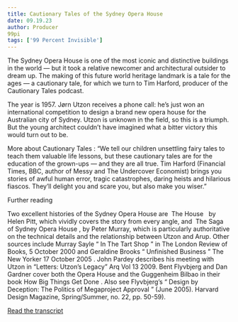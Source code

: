```yaml
---
title: Cautionary Tales of the Sydney Opera House
date: 09.19.23
author: Producer
99pi
tags: ['99 Percent Invisible']
---
```


The Sydney Opera House is one of the most iconic and distinctive buildings in the world — but it took a relative newcomer and architectural outsider to dream up. The making of this future world heritage landmark is a tale for the ages — a cautionary tale, for which we turn to Tim Harford, producer of the 
Cautionary Tales
 podcast.




The year is 1957. Jørn Utzon receives a phone call: he’s just won an international competition to design a brand new opera house for the Australian city of Sydney. Utzon is unknown in the field, so this is a triumph. But the young architect couldn’t have imagined what a bitter victory this would turn out to be.




More about 
Cautionary Tales
: “We tell our children unsettling fairy tales to teach them valuable life lessons, but these cautionary tales are for the education of the grown-ups — and they are all true. Tim Harford (Financial Times, BBC, author of Messy and The Undercover Economist) brings you stories of awful human error, tragic catastrophes, daring heists and hilarious fiascos. They’ll delight you and scare you, but also make you wiser.”



Further reading


Two excellent histories of the Sydney Opera House are 
The House
 
by Helen Pitt, which vividly covers the story from every angle, and 
The Saga of Sydney Opera House
, by Peter Murray, which is particularly authoritative on the technical details and the relationship between Utzon and Arup. Other sources include Murray Sayle “
In The Tart Shop
” in The London Review of Books, 5 October 2000 and Geraldine Brooks “
Unfinished Business
” The New Yorker 17 October 2005 . John Pardey describes his meeting with Utzon in “Letters: Utzon’s Legacy” Arq Vol 13 2009. Bent Flyvbjerg and Dan Gardner cover both the Opera House and the Guggenheim Bilbao in their book 
How Big Things Get Done
. Also see Flyvbjerg’s “
Design by Deception: The Politics of Megaproject Approval
” (June 2005). Harvard Design Magazine, Spring/Summer, no. 22, pp. 50-59).

[Read the transcript](./Cautionary_Tales_of_the_Sydney_Opera_House_transcript.md)